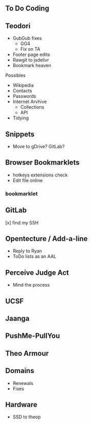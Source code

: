 ## To Do Coding



## Teodori

* GubGub fixes
    * GG4
    * Fix on TA
* Footer page edits
* Rawgit to jsdelivr
* Bookmark heaven

Possibles

* Wikipedia
* Contacts
* Passwords
* Internet Arvhive
    * Collections
    * API
* Tidying


## Snippets

* Move to gDrive? GitLab?

## Browser Bookmarklets

* hotkeys extensions check
* Edit file online

### bookmarklet


## GitLab

[x] find my SSH


## Opentecture / Add-a-line

* Reply to Ryan
* ToDo lists as an AAL


## Perceive Judge Act 

* Mind the process



## UCSF

## Jaanga

## PushMe-PullYou

## Theo Armour


## Domains

* Renewals
* Fixes

## Hardware

* SSD to theop


